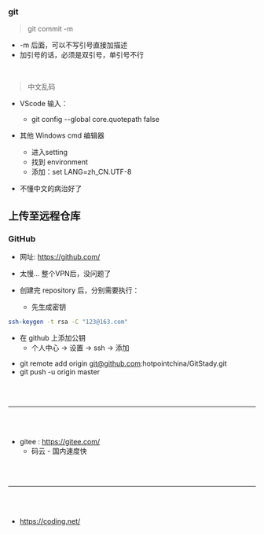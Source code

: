 

### git     
>git commit -m        
- -m 后面，可以不写引号直接加描述     
- 加引号的话，必须是双引号，单引号不行     

<br />

>中文乱码         
- VScode 输入：      
    + git config --global core.quotepath false         

- 其他 Windows cmd 编辑器       
    + 进入setting            
	+ 找到 environment       
	+ 添加：set LANG=zh_CN.UTF-8           
     
- 不懂中文的病治好了       


## 上传至远程仓库  


### GitHub 
- 网址: https://github.com/          
- 太慢... 整个VPN后，没问题了     

- 创建完 repository 后，分别需要执行：        
    + 先生成密钥         

```bash
ssh-keygen -t rsa -C "123@163.com"
```
- 在 github 上添加公钥          
    + 个人中心 -> 设置 -> ssh -> 添加            

+ git remote add origin git@github.com:hotpointchina/GitStady.git           
+ git push -u origin master           


<br /><br /><hr /><br /><br />




- gitee : https://gitee.com/           
    - 码云 - 国内速度快       


<br /><br /><hr /><br /><br />


- https://coding.net/      